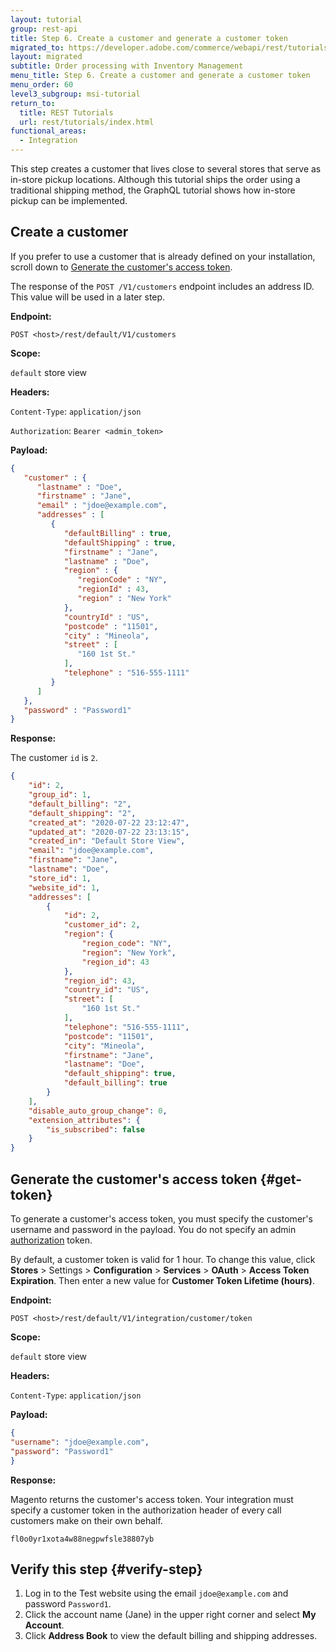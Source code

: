 ```yaml
---
layout: tutorial
group: rest-api
title: Step 6. Create a customer and generate a customer token
migrated_to: https://developer.adobe.com/commerce/webapi/rest/tutorials/inventory/create-customer/
layout: migrated
subtitle: Order processing with Inventory Management
menu_title: Step 6. Create a customer and generate a customer token
menu_order: 60
level3_subgroup: msi-tutorial
return_to:
  title: REST Tutorials
  url: rest/tutorials/index.html
functional_areas:
  - Integration
---
```


This step creates a customer that lives close to several stores that serve as in-store pickup locations. Although this tutorial ships the order using a traditional shipping method, the GraphQL tutorial shows how in-store pickup can be implemented.

## Create a customer

If you prefer to use a customer that is already defined on your installation, scroll down to [Generate the customer's access token](#get-token).

The response of the `POST /V1/customers` endpoint includes an address ID. This value will be used in a later step.

**Endpoint:**

`POST <host>/rest/default/V1/customers`

**Scope:**

`default` store view

**Headers:**

`Content-Type`: `application/json`

`Authorization`: `Bearer <admin_token>`

**Payload:**

```json
{
   "customer" : {
      "lastname" : "Doe",
      "firstname" : "Jane",
      "email" : "jdoe@example.com",
      "addresses" : [
         {
            "defaultBilling" : true,
            "defaultShipping" : true,
            "firstname" : "Jane",
            "lastname" : "Doe",
            "region" : {
               "regionCode" : "NY",
               "regionId" : 43,
               "region" : "New York"
            },
            "countryId" : "US",
            "postcode" : "11501",
            "city" : "Mineola",
            "street" : [
               "160 1st St."
            ],
            "telephone" : "516-555-1111"
         }
      ]
   },
   "password" : "Password1"
}
```

**Response:**

The customer `id` is `2`.

```json
{
    "id": 2,
    "group_id": 1,
    "default_billing": "2",
    "default_shipping": "2",
    "created_at": "2020-07-22 23:12:47",
    "updated_at": "2020-07-22 23:13:15",
    "created_in": "Default Store View",
    "email": "jdoe@example.com",
    "firstname": "Jane",
    "lastname": "Doe",
    "store_id": 1,
    "website_id": 1,
    "addresses": [
        {
            "id": 2,
            "customer_id": 2,
            "region": {
                "region_code": "NY",
                "region": "New York",
                "region_id": 43
            },
            "region_id": 43,
            "country_id": "US",
            "street": [
                "160 1st St."
            ],
            "telephone": "516-555-1111",
            "postcode": "11501",
            "city": "Mineola",
            "firstname": "Jane",
            "lastname": "Doe",
            "default_shipping": true,
            "default_billing": true
        }
    ],
    "disable_auto_group_change": 0,
    "extension_attributes": {
        "is_subscribed": false
    }
}
```

## Generate the customer's access token {#get-token}

To generate a customer's access token, you must specify the customer's username and password in the payload. You do not specify an admin [authorization](https://glossary.magento.com/authorization) token.

By default, a customer token is valid for 1 hour. To change this value, click **Stores** > Settings > **Configuration** > **Services** > **OAuth** > **Access Token Expiration**. Then enter a new value for **Customer Token Lifetime (hours)**.

**Endpoint:**

`POST <host>/rest/default/V1/integration/customer/token`

**Scope:**

`default` store view

**Headers:**

`Content-Type`: `application/json`

**Payload:**

```json
{
"username": "jdoe@example.com",
"password": "Password1"
}
```

**Response:**

Magento returns the customer's access token. Your integration must specify a customer token in the authorization header of every call customers make on their own behalf.

`fl0o0yr1xota4w88negpwfsle38807yb`

## Verify this step {#verify-step}

1. Log in to the Test website using the email `jdoe@example.com` and password `Password1`.
1. Click the account name (Jane) in the upper right corner and select **My Account**.
1. Click **Address Book** to view the default billing and shipping addresses.
